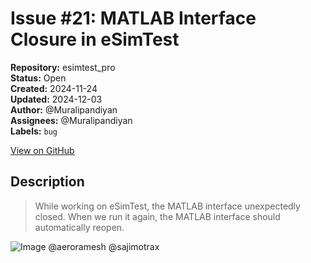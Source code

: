 # Issue #21: MATLAB Interface Closure in eSimTest

**Repository:** esimtest_pro  
**Status:** Open  
**Created:** 2024-11-24  
**Updated:** 2024-12-03  
**Author:** @Muralipandiyan  
**Assignees:** @Muralipandiyan  
**Labels:** `bug`  

[View on GitHub](https://github.com/Simtestlab/esimtest_pro/issues/21)

## Description

> While working on eSimTest, the MATLAB interface unexpectedly closed. When we run it again, the MATLAB interface should automatically reopen.

![Image](https://github.com/user-attachments/assets/6980dd5d-b5e7-4507-851f-3c197616c8ed)
@aeroramesh @sajimotrax 